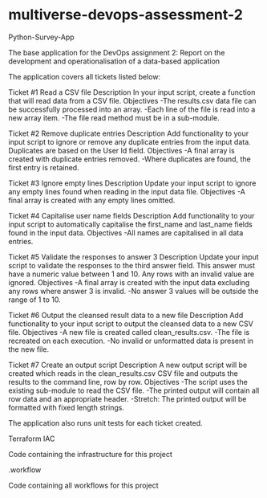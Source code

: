 # multiverse-devops-assessment-2

Python-Survey-App

The base application for the DevOps assignment 2: Report on the development and operationalisation of a data-based
application

The application covers all tickets listed below:

Ticket #1 Read a CSV file
Description In your input script, create a function that will read data from a CSV file.
Objectives
-The results.csv data file can be successfully processed into an array.
-Each line of the file is read into a new array item.
-The file read method must be in a sub-module.

Ticket #2 Remove duplicate entries
Description Add functionality to your input script to ignore or remove any duplicate entries
from the input data.
Duplicates are based on the User Id field.
Objectives
-A final array is created with duplicate entries removed.
-Where duplicates are found, the first entry is retained.

Ticket #3 Ignore empty lines
Description Update your input script to ignore any empty lines found when reading in the
input data file.
Objectives
-A final array is created with any empty lines omitted.

Ticket #4 Capitalise user name fields
Description Add functionality to your input script to automatically capitalise the first_name
and last_name fields found in the input data.
Objectives
-All names are capitalised in all data entries.

Ticket #5 Validate the responses to answer 3
Description Update your input script to validate the responses to the third answer field.
This answer must have a numeric value between 1 and 10.
Any rows with an invalid value are ignored.
Objectives
-A final array is created with the input data excluding any rows where
answer 3 is invalid.
-No answer 3 values will be outside the range of 1 to 10.

Ticket #6 Output the cleansed result data to a new file
Description Add functionality to your input script to output the cleansed data to a new CSV
file.
Objectives
-A new file is created called clean_results.csv.
-The file is recreated on each execution.
-No invalid or unformatted data is present in the new file.

Ticket #7 Create an output script
Description A new output script will be created which reads in the clean_results.csv CSV
file and outputs the results to the command line, row by row.
Objectives
-The script uses the existing sub-module to read the CSV file.
-The printed output will contain all row data and an appropriate header.
-Stretch: The printed output will be formatted with fixed length strings.

The application also runs unit tests for each ticket created. 

Terraform IAC

Code containing the infrastructure for this project

.workflow

Code containing all workflows for this project


